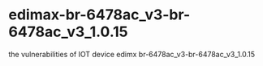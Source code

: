 # edimax-br-6478ac_v3-br-6478ac_v3_1.0.15
the vulnerabilities of  IOT device edimx br-6478ac_v3-br-6478ac_v3_1.0.15
